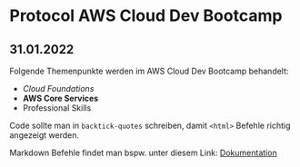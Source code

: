 # Protocol AWS Cloud Dev Bootcamp
## 31.01.2022
Folgende Themenpunkte werden im AWS Cloud Dev Bootcamp behandelt:
- *Cloud Foundations*
- **AWS Core Services**
- Professional Skills

Code sollte man in `backtick-quotes` schreiben, damit `<html>` Befehle richtig angezeigt werden.

Markdown Befehle findet man bspw. unter diesem Link:
[Dokumentation](https://daringfireball.net/projects/markdown/basics)


